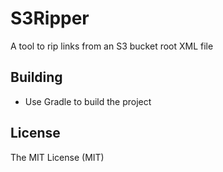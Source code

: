 # S3Ripper
A tool to rip links from an S3 bucket root XML file

## Building
* Use Gradle to build the project

## License
The MIT License (MIT)
